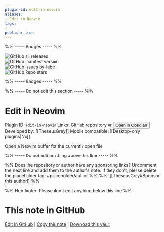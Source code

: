 ```yaml
---
plugin-id: edit-in-neovim
aliases:
- Edit in Neovim
tags: 
- 
publish: true
---
```


%% ----- Badges ----- %%

![GitHub all releases](https://img.shields.io/github/downloads/TheseusGrey/edit-in-neovim/total?color=573E7A&logo=github&style=for-the-badge)   
![GitHub manifest version](https://img.shields.io/github/manifest-json/v/TheseusGrey/edit-in-neovim?color=573E7A&logo=github&style=for-the-badge)   
![GitHub issues by-label](https://img.shields.io/github/issues/TheseusGrey/edit-in-neovim/help%20wanted?color=573E7A&logo=github&style=for-the-badge)   
![GitHub Repo stars](https://img.shields.io/github/stars/TheseusGrey/edit-in-neovim?color=573E7A&logo=github&style=for-the-badge)

%% ----- Badges ----- %%

%% ----- Do not edit this section ----- %%

# Edit in Neovim

Plugin ID: `edit-in-neovim`
Links: [GitHub repository](https://github.com/TheseusGrey/edit-in-neovim) or [<button id=HH>Open in Obsidian</button>](obsidian://show-plugin?id=edit-in-neovim)
Developed by: [[TheseusGrey]]
Mobile compatible: [[Desktop-only plugins|No]]

Open a Neovim buffer for the currently open file

%% ----- Do not edit anything above this line ----- %% 

%% Does the repository or author have any sponsoring links? Uncomment the next line and add them to the author's note. If they don't, please delete the placeholder tag: #placeholder/author %%
%% ![[TheseusGrey#Sponsor this author]] %%

%% Hub footer: Please don't edit anything below this line %%

# This note in GitHub

<span class="git-footer">[Edit In GitHub](https://github.dev/obsidian-community/obsidian-hub/blob/main/02%20-%20Community%20Expansions/02.05%20All%20Community%20Expansions/Plugins/edit-in-neovim.md "git-hub-edit-note") | [Copy this note](https://raw.githubusercontent.com/obsidian-community/obsidian-hub/main/02%20-%20Community%20Expansions/02.05%20All%20Community%20Expansions/Plugins/edit-in-neovim.md "git-hub-copy-note") | [Download this vault](https://github.com/obsidian-community/obsidian-hub/archive/refs/heads/main.zip "git-hub-download-vault") </span>
